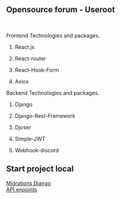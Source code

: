 <h2>Opensource forum - Useroot</h2>
<br />
<p>Frontend Technologies and packages.</p>
<ol>
  <li><p>React.js</p></li>
  <li><p>React-router</p></li>
  <li><p>React-Hook-Form</p></li>
  <li><p>Axios</p></li>
</ol>
<p>Backend Technologies and packages.</p>
<ol>
  <li><p>Django</p></li>
  <li><p>Django-Rest-Framework</p></li>
  <li><p>Djoser</p></li>
  <li><p>Simple-JWT</p></li>
  <li><p>Webhook-discord</p></li>
</ol>
<h2>Start project local</h2>
<a href='https://github.com/ResponseGood/Forum/blob/main/Migrations/README.md'>Migrations Django</a>
<br/>
<a href='#'>API enpoints</a>
